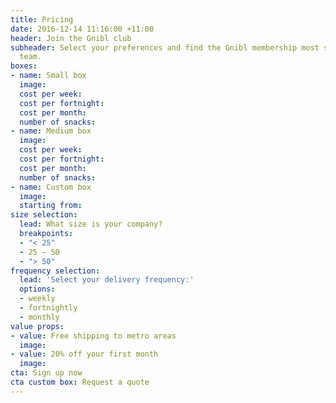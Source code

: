 ```yaml
---
title: Pricing
date: 2016-12-14 11:16:00 +11:00
header: Join the Gnibl club
subheader: Select your preferences and find the Gnibl membership most suited to your
  team.
boxes:
- name: Small box
  image: 
  cost per week: 
  cost per fortnight: 
  cost per month: 
  number of snacks: 
- name: Medium box
  image: 
  cost per week: 
  cost per fortnight: 
  cost per month: 
  number of snacks: 
- name: Custom box
  image: 
  starting from: 
size selection:
  lead: What size is your company?
  breakpoints:
  - "< 25"
  - 25 – 50
  - "> 50"
frequency selection:
  lead: 'Select your delivery frequency:'
  options:
  - weekly
  - fortnightly
  - monthly
value props:
- value: Free shipping to metro areas
  image: 
- value: 20% off your first month
  image: 
cta: Sign up now
cta custom box: Request a quote
---
```


